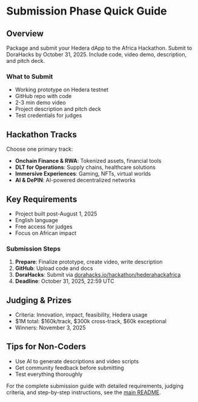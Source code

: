 # Submission Phase Quick Guide

## Overview
Package and submit your Hedera dApp to the Africa Hackathon. Submit to DoraHacks by October 31, 2025. Include code, video demo, description, and pitch deck.

### What to Submit
- Working prototype on Hedera testnet
- GitHub repo with code
- 2-3 min demo video
- Project description and pitch deck
- Test credentials for judges

## Hackathon Tracks
Choose one primary track:
- **Onchain Finance & RWA**: Tokenized assets, financial tools
- **DLT for Operations**: Supply chains, healthcare solutions
- **Immersive Experiences**: Gaming, NFTs, virtual worlds
- **AI & DePIN**: AI-powered decentralized networks

## Key Requirements
- Project built post-August 1, 2025
- English language
- Free access for judges
- Focus on African impact

### Submission Steps
1. **Prepare**: Finalize prototype, create video, write description
2. **GitHub**: Upload code and docs
3. **DoraHacks**: Submit via [dorahacks.io/hackathon/hederahackafrica](https://dorahacks.io/hackathon/hederahackafrica)
4. **Deadline**: October 31, 2025, 22:59 UTC

## Judging & Prizes
- Criteria: Innovation, impact, feasibility, Hedera usage
- $1M total: $160k/track, $300k cross-track, $60k exceptional
- Winners: November 3, 2025

## Tips for Non-Coders
- Use AI to generate descriptions and video scripts
- Get community feedback before submitting
- Test everything thoroughly

For the complete submission guide with detailed requirements, judging criteria, and step-by-step instructions, see the [main README](../../README.md).